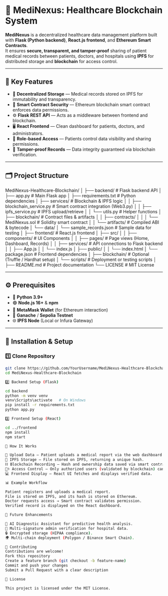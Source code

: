 # 🏥 MediNexus: Healthcare Blockchain System

**MediNexus** is a decentralized healthcare data management platform built with **Flask (Python backend)**, **React.js frontend**, and **Ethereum Smart Contracts**.  
It ensures **secure, transparent, and tamper-proof** sharing of patient medical records between patients, doctors, and hospitals using **IPFS** for distributed storage and **blockchain** for access control.

---

## 🧩 Key Features

- 🔐 **Decentralized Storage** — Medical records stored on IPFS for immutability and transparency.  
- 🧠 **Smart Contract Security** — Ethereum blockchain smart contract enforces data permissions.  
- ⚙️ **Flask REST API** — Acts as a middleware between frontend and blockchain.  
- 🖥️ **React Frontend** — Clean dashboard for patients, doctors, and administrators.  
- 👥 **Role-based Access** — Patients control data visibility and sharing permissions.  
- 🧾 **Tamper-proof Records** — Data integrity guaranteed via blockchain verification.

---

## 🗂️ Project Structure

MediNexus-Healthcare-Blockchain/
│
├── backend/ # Flask backend API
│ ├── app.py # Main Flask app
│ ├── requirements.txt # Python dependencies
│ ├── services/ # Blockchain & IPFS logic
│ │ ├── blockchain_service.py # Smart contract integration (Web3.py)
│ │ ├── ipfs_service.py # IPFS upload/retrieve
│ │ └── utils.py # Helper functions
│ ├── blockchain/ # Contract files & artifacts
│ │ ├── contracts/
│ │ │ └── MediNexus.sol # Solidity smart contract
│ │ └── artifacts/ # Compiled ABI & bytecode
│ └── data/
│ └── sample_records.json # Sample data for testing
│
├── frontend/ # React.js frontend
│ ├── src/
│ │ ├── components/ # UI Components
│ │ ├── pages/ # Page views (Home, Dashboard, Records)
│ │ ├── services/ # API connections to Flask backend
│ │ ├── App.js
│ │ └── index.js
│ ├── public/
│ │ └── index.html
│ └── package.json # Frontend dependencies
│
├── blockchain/ # Optional (Truffle / Hardhat setup)
│ └── scripts/ # Deployment or testing scripts
│
├── README.md # Project documentation
└── LICENSE # MIT License

---

## ⚙️ Prerequisites

- 🐍 **Python 3.9+**  
- 🟢 **Node.js 16+** & **npm**  
- 🦊 **MetaMask Wallet** (for Ethereum interaction)  
- 🧱 **Ganache** / **Sepolia Testnet**  
- 🌐 **IPFS Node** (Local or Infura Gateway)

---

## 🚀 Installation & Setup

### 1️⃣ Clone Repository
```bash
git clone https://github.com/YourUsername/MediNexus-Healthcare-Blockchain.git
cd MediNexus-Healthcare-Blockchain

2️⃣ Backend Setup (Flask)

cd backend
python -m venv venv
venv\Scripts\activate   # On Windows
pip install -r requirements.txt
python app.py

3️⃣ Frontend Setup (React)

cd ../frontend
npm install
npm start

🧠 How It Works

🧾 Upload Data — Patient uploads a medical report via the web dashboard.
🔗 IPFS Storage — File stored on IPFS, returning a unique hash.
⛓️ Blockchain Recording — Hash and ownership data saved via smart contract.
👩‍⚕️ Access Control — Only authorized users (validated by blockchain) can access the record.
💻 Frontend Display — React UI fetches and displays verified data.

📊 Example Workflow

Patient registers and uploads a medical report.
File is stored on IPFS, and its hash is stored on Ethereum.
Doctor requests access → Smart contract validates permission.
Verified record is displayed on the React dashboard.

🔮 Future Enhancements

🤖 AI Diagnostic Assistant for predictive health analysis.
🧾 Multi-signature admin verification for hospital data.
🔒 Encrypted storage (HIPAA compliance).
🌍 Multi-chain deployment (Polygon / Binance Smart Chain).

🤝 Contributing
Contributions are welcome!
Fork this repository
Create a feature branch (git checkout -b feature-name)
Commit and push your changes
Submit a Pull Request with a clear description

📜 License

This project is licensed under the MIT License.
